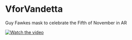 # VforVandetta
 Guy Fawkes mask to celebrate the Fifth of November in AR

[![Watch the video](https://i.imgur.com/3KEHJUs.jpg)](https://www.youtube.com/watch?v=YLlz1fuSzgg)
